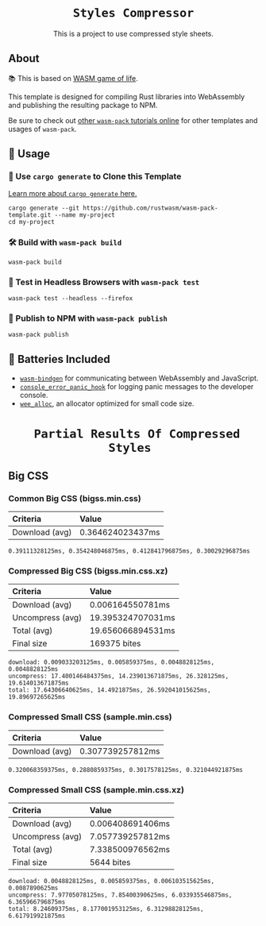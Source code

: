 <div align="center">

  <h1><code> Styles Compressor </code></h1>

  <p>
    This is a project to use compressed style sheets.
  </p>
</div>


## About

📚 This is based on [WASM game of life](https://rustwasm.github.io/docs/book/game-of-life/hello-world.html).

This template is designed for compiling Rust libraries into WebAssembly and
publishing the resulting package to NPM.

Be sure to check out [other `wasm-pack` tutorials online][tutorials] for other
templates and usages of `wasm-pack`.

[tutorials]: https://rustwasm.github.io/docs/wasm-pack/tutorials/index.html
[template-docs]: https://rustwasm.github.io/docs/wasm-pack/tutorials/npm-browser-packages/index.html

## 🚴 Usage

### 🐑 Use `cargo generate` to Clone this Template

[Learn more about `cargo generate` here.](https://github.com/ashleygwilliams/cargo-generate)

```
cargo generate --git https://github.com/rustwasm/wasm-pack-template.git --name my-project
cd my-project
```

### 🛠️ Build with `wasm-pack build`

```
wasm-pack build
```

### 🔬 Test in Headless Browsers with `wasm-pack test`

```
wasm-pack test --headless --firefox
```

### 🎁 Publish to NPM with `wasm-pack publish`

```
wasm-pack publish
```

## 🔋 Batteries Included

* [`wasm-bindgen`](https://github.com/rustwasm/wasm-bindgen) for communicating
  between WebAssembly and JavaScript.
* [`console_error_panic_hook`](https://github.com/rustwasm/console_error_panic_hook)
  for logging panic messages to the developer console.
* [`wee_alloc`](https://github.com/rustwasm/wee_alloc), an allocator optimized
  for small code size.

<div align="center">
  <h1><code> Partial Results Of Compressed Styles </code></h1>
</div>

## Big CSS

### Common Big CSS (bigss.min.css)
| Criteria       | Value            |
|:-------------- |:---------------- |
| Download (avg) | 0.364624023437ms |

```
0.39111328125ms, 0.354248046875ms, 0.412841796875ms, 0.30029296875ms
```

### Compressed Big CSS (bigss.min.css.xz)
| Criteria         | Value             |
|:---------------- |:----------------- |
| Download (avg)   |  0.006164550781ms |
| Uncompress (avg) | 19.395324707031ms |
| Total (avg)      | 19.656066894531ms |
| Final size       | 169375 bites      |

```
download: 0.009033203125ms, 0.005859375ms, 0.0048828125ms, 0.0048828125ms
uncompress: 17.400146484375ms, 14.239013671875ms, 26.328125ms, 19.614013671875ms
total: 17.64306640625ms, 14.4921875ms, 26.592041015625ms, 19.89697265625ms
```



### Compressed Small CSS (sample.min.css)
| Criteria       | Value            |
|:-------------- |:---------------- |
| Download (avg) | 0.307739257812ms |

```
0.320068359375ms, 0.2880859375ms, 0.3017578125ms, 0.321044921875ms
```

### Compressed Small CSS (sample.min.css.xz)
| Criteria         | Value            |
|:---------------- |:---------------- |
| Download (avg)   | 0.006408691406ms |
| Uncompress (avg) | 7.057739257812ms |
| Total (avg)      | 7.338500976562ms |
| Final size       | 5644 bites       |

```
download: 0.0048828125ms, 0.005859375ms, 0.006103515625ms, 0.0087890625ms
uncompress: 7.97705078125ms, 7.85400390625ms, 6.033935546875ms, 6.365966796875ms
total: 8.24609375ms, 8.177001953125ms, 6.31298828125ms, 6.617919921875ms
```

